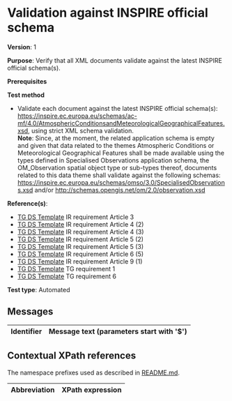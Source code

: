 # Validation against INSPIRE official schema

**Version**: 1

**Purpose**: Verify that all XML documents validate against the latest INSPIRE official schema(s).

**Prerequisites**

**Test method**

* Validate each document against the latest INSPIRE official schema(s): 
 https://inspire.ec.europa.eu/schemas/ac-mf/4.0/AtmosphericConditionsandMeteorologicalGeographicalFeatures.xsd, using strict XML schema validation.<br>
  **Note**: Since, at the moment, the related application schema is empty and given that data related to the themes Atmospheric Conditions or Meteorological
  Geographical Features shall be made available using the types defined in Specialised Observations application schema, the OM_Observation spatial object type or 
  sub-types thereof, documents related to this data theme shall validate against the following schemas:
  https://inspire.ec.europa.eu/schemas/omso/3.0/SpecialisedObservations.xsd and/or http://schemas.opengis.net/om/2.0/observation.xsd


**Reference(s)**: 

* [TG DS Template](http://inspire.ec.europa.eu/id/ats/data/3.0rc3/schemas/README#ref_TG_DS_tmpl) IR requirement Article 3
* [TG DS Template](http://inspire.ec.europa.eu/id/ats/data/3.0rc3/schemas/README#ref_TG_DS_tmpl) IR requirement Article 4 (2)
* [TG DS Template](http://inspire.ec.europa.eu/id/ats/data/3.0rc3/schemas/README#ref_TG_DS_tmpl) IR requirement Article 4 (3)
* [TG DS Template](http://inspire.ec.europa.eu/id/ats/data/3.0rc3/schemas/README#ref_TG_DS_tmpl) IR requirement Article 5 (2)
* [TG DS Template](http://inspire.ec.europa.eu/id/ats/data/3.0rc3/schemas/README#ref_TG_DS_tmpl) IR requirement Article 5 (3)
* [TG DS Template](http://inspire.ec.europa.eu/id/ats/data/3.0rc3/schemas/README#ref_TG_DS_tmpl) IR requirement Article 6 (5)
* [TG DS Template](http://inspire.ec.europa.eu/id/ats/data/3.0rc3/schemas/README#ref_TG_DS_tmpl) IR requirement Article 9 (1)
* [TG DS Template](http://inspire.ec.europa.eu/id/ats/data/3.0rc3/schemas/README#ref_TG_DS_tmpl) TG requirement 1
* [TG DS Template](http://inspire.ec.europa.eu/id/ats/data/3.0rc3/schemas/README#ref_TG_DS_tmpl) TG requirement 6

**Test type**: Automated

## Messages

Identifier  |  Message text (parameters start with '$')
---------------------------------------------------------- | -------------------------------------------------------------------------


## Contextual XPath references

The namespace prefixes used as described in [README.md](README.md#namespaces).

Abbreviation                                               |  XPath expression
---------------------------------------------------------- | -------------------------------------------------------------------------
